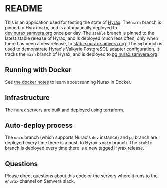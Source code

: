 # README

This is an application used for testing the state of [Hyrax](https://github.com/samvera/hyrax). The `main` branch is pinned to Hyrax `main`, and is automatically deployed to [dev.nurax.samvera.org](https://dev.nurax.samvera.org) once per day. The `stable` branch is pinned to the latest stable release of Hyrax, and is deployed much less often, only when there has been a new release, to [stable.nurax.samvera.org](https://stable.nurax.samvera.org). The `pg` branch is used to demonstrate Hyrax's Valkyrie PostgreSQL adapter configuration. It tracks the `main` branch of Hyrax, and is deployed to [pg.nurax.samvera.org](https://pg.nurax.samvera.org)

## Running with Docker

See [the docker notes](DOCKER.md) to learn about running Nurax in Docker.

## Infrastructure

The nurax servers are built and deployed using [terraform](https://github.com/samvera-labs/nurax-terraform).

## Auto-deploy process

The `main` branch (which supports Nurax's `dev` instance) and `pg` branch are deployed every time there is a push to Hyrax's `main` branch. The `stable` branch is deployed every time there is a new tagged Hyrax release.

## Questions

Please direct questions about this code or the servers where it runs to the `#nurax` channel on Samvera slack.
